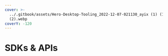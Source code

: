 ```yaml
---
cover: >-
  ../.gitbook/assets/Hero-Desktop-Tooling_2022-12-07-021130_ayix (1) (1)
  (2).webp
coverY: -120
---
```


# SDKs & APIs

